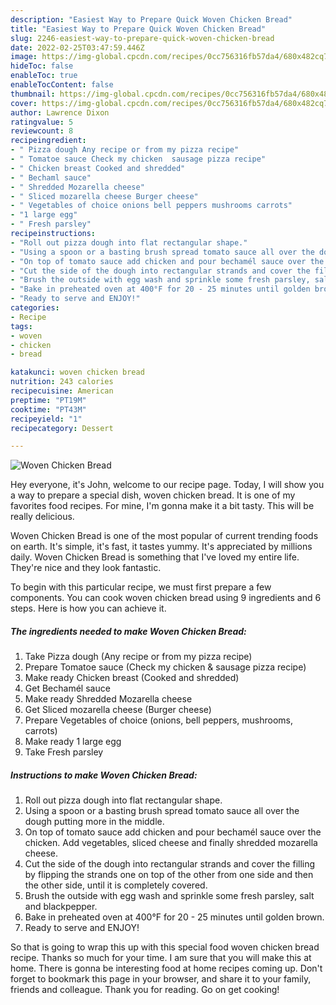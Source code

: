 ```yaml
---
description: "Easiest Way to Prepare Quick Woven Chicken Bread"
title: "Easiest Way to Prepare Quick Woven Chicken Bread"
slug: 2246-easiest-way-to-prepare-quick-woven-chicken-bread
date: 2022-02-25T03:47:59.446Z
image: https://img-global.cpcdn.com/recipes/0cc756316fb57da4/680x482cq70/woven-chicken-bread-recipe-main-photo.jpg
hideToc: false
enableToc: true
enableTocContent: false
thumbnail: https://img-global.cpcdn.com/recipes/0cc756316fb57da4/680x482cq70/woven-chicken-bread-recipe-main-photo.jpg
cover: https://img-global.cpcdn.com/recipes/0cc756316fb57da4/680x482cq70/woven-chicken-bread-recipe-main-photo.jpg
author: Lawrence Dixon
ratingvalue: 5
reviewcount: 8
recipeingredient:
- " Pizza dough Any recipe or from my pizza recipe"
- " Tomatoe sauce Check my chicken  sausage pizza recipe"
- " Chicken breast Cooked and shredded"
- " Bechaml sauce"
- " Shredded Mozarella cheese"
- " Sliced mozarella cheese Burger cheese"
- " Vegetables of choice onions bell peppers mushrooms carrots"
- "1 large egg"
- " Fresh parsley"
recipeinstructions:
- "Roll out pizza dough into flat rectangular shape."
- "Using a spoon or a basting brush spread tomato sauce all over the dough putting more in the middle."
- "On top of tomato sauce add chicken and pour bechamél sauce over the chicken. Add vegetables, sliced cheese and finally shredded mozarella cheese."
- "Cut the side of the dough into rectangular strands and cover the filling by flipping the strands one on top of the other from one side and then the other side, until it is completely covered."
- "Brush the outside with egg wash and sprinkle some fresh parsley, salt and blackpepper."
- "Bake in preheated oven at 400°F for 20 - 25 minutes until golden brown."
- "Ready to serve and ENJOY!"
categories:
- Recipe
tags:
- woven
- chicken
- bread

katakunci: woven chicken bread 
nutrition: 243 calories
recipecuisine: American
preptime: "PT19M"
cooktime: "PT43M"
recipeyield: "1"
recipecategory: Dessert

---
```



![Woven Chicken Bread](https://img-global.cpcdn.com/recipes/0cc756316fb57da4/680x482cq70/woven-chicken-bread-recipe-main-photo.jpg)

Hey everyone, it's John, welcome to our recipe page. Today, I will show you a way to prepare a special dish, woven chicken bread. It is one of my favorites food recipes. For mine, I'm gonna make it a bit tasty. This will be really delicious.



Woven Chicken Bread is one of the most popular of current trending foods on earth. It's simple, it's fast, it tastes yummy. It's appreciated by millions daily. Woven Chicken Bread is something that I've loved my entire life. They're nice and they look fantastic.


To begin with this particular recipe, we must first prepare a few components. You can cook woven chicken bread using 9 ingredients and 6 steps. Here is how you can achieve it.

<!--inarticleads1-->

##### The ingredients needed to make Woven Chicken Bread:

1. Take  Pizza dough (Any recipe or from my pizza recipe)
1. Prepare  Tomatoe sauce (Check my chicken & sausage pizza recipe)
1. Make ready  Chicken breast (Cooked and shredded)
1. Get  Bechamél sauce
1. Make ready  Shredded Mozarella cheese
1. Get  Sliced mozarella cheese (Burger cheese)
1. Prepare  Vegetables of choice (onions, bell peppers, mushrooms, carrots)
1. Make ready 1 large egg
1. Take  Fresh parsley




<!--inarticleads2-->

##### Instructions to make Woven Chicken Bread:

1. Roll out pizza dough into flat rectangular shape.
1. Using a spoon or a basting brush spread tomato sauce all over the dough putting more in the middle.
1. On top of tomato sauce add chicken and pour bechamél sauce over the chicken. Add vegetables, sliced cheese and finally shredded mozarella cheese.
1. Cut the side of the dough into rectangular strands and cover the filling by flipping the strands one on top of the other from one side and then the other side, until it is completely covered.
1. Brush the outside with egg wash and sprinkle some fresh parsley, salt and blackpepper.
1. Bake in preheated oven at 400°F for 20 - 25 minutes until golden brown.
1. Ready to serve and ENJOY!



So that is going to wrap this up with this special food woven chicken bread recipe. Thanks so much for your time. I am sure that you will make this at home. There is gonna be interesting food at home recipes coming up. Don't forget to bookmark this page in your browser, and share it to your family, friends and colleague. Thank you for reading. Go on get cooking!
